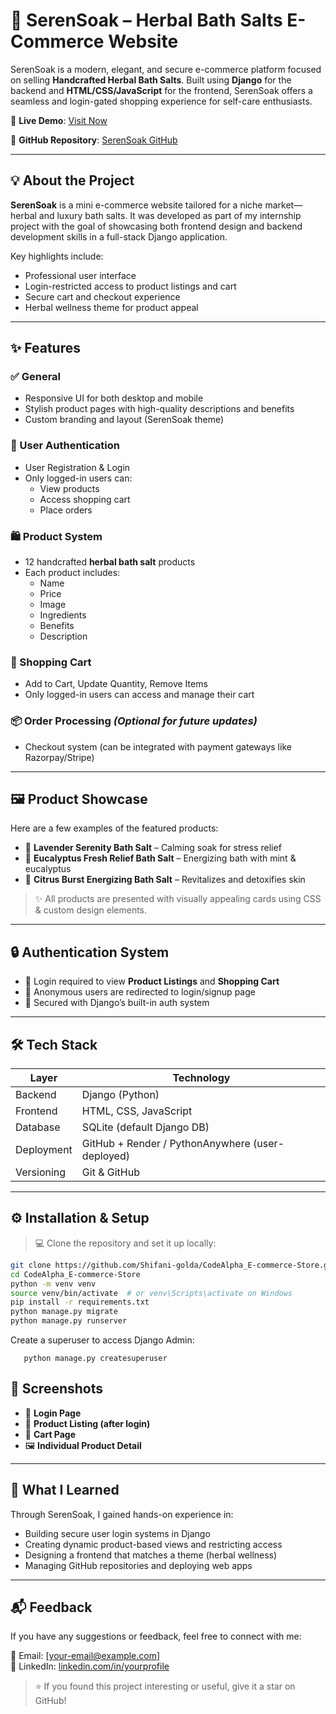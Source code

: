# 🛁 SerenSoak – Herbal Bath Salts E-Commerce Website

SerenSoak is a modern, elegant, and secure e-commerce platform focused on selling **Handcrafted Herbal Bath Salts**. Built using **Django** for the backend and **HTML/CSS/JavaScript** for the frontend, SerenSoak offers a seamless and login-gated shopping experience for self-care enthusiasts.

🌿 **Live Demo**: [Visit Now](https://serensoak.onrender.com/)

🔗 **GitHub Repository**: [SerenSoak GitHub](https://github.com/Shifani-golda/CodeAlpha_E-commerce-Store.git)

---

## 💡 About the Project

**SerenSoak** is a mini e-commerce website tailored for a niche market—herbal and luxury bath salts. It was developed as part of my internship project with the goal of showcasing both frontend design and backend development skills in a full-stack Django application.

Key highlights include:
- Professional user interface
- Login-restricted access to product listings and cart
- Secure cart and checkout experience
- Herbal wellness theme for product appeal

---

## ✨ Features

### ✅ General
- Responsive UI for both desktop and mobile
- Stylish product pages with high-quality descriptions and benefits
- Custom branding and layout (SerenSoak theme)

### 🔐 User Authentication
- User Registration & Login
- Only logged-in users can:
  - View products
  - Access shopping cart
  - Place orders

### 🛍️ Product System
- 12 handcrafted **herbal bath salt** products
- Each product includes:
  - Name
  - Price
  - Image
  - Ingredients
  - Benefits
  - Description

### 🛒 Shopping Cart
- Add to Cart, Update Quantity, Remove Items
- Only logged-in users can access and manage their cart

### 📦 Order Processing *(Optional for future updates)*
- Checkout system (can be integrated with payment gateways like Razorpay/Stripe)

---

## 🖼️ Product Showcase

Here are a few examples of the featured products:

- 🌸 **Lavender Serenity Bath Salt** – Calming soak for stress relief  
- 🌿 **Eucalyptus Fresh Relief Bath Salt** – Energizing bath with mint & eucalyptus  
- 🍊 **Citrus Burst Energizing Bath Salt** – Revitalizes and detoxifies skin  

> ✨ All products are presented with visually appealing cards using CSS & custom design elements.

---

## 🔒 Authentication System

- 🚪 Login required to view **Product Listings** and **Shopping Cart**
- 🚫 Anonymous users are redirected to login/signup page
- 🔐 Secured with Django’s built-in auth system

---

## 🛠️ Tech Stack

| Layer       | Technology               |
|-------------|---------------------------|
| Backend     | Django (Python)           |
| Frontend    | HTML, CSS, JavaScript     |
| Database    | SQLite (default Django DB)|
| Deployment  | GitHub + Render / PythonAnywhere (user-deployed) |
| Versioning  | Git & GitHub              |

---

## ⚙️ Installation & Setup

> 💻 Clone the repository and set it up locally:

```bash
git clone https://github.com/Shifani-golda/CodeAlpha_E-commerce-Store.git
cd CodeAlpha_E-commerce-Store
python -m venv venv
source venv/bin/activate  # or venv\Scripts\activate on Windows
pip install -r requirements.txt
python manage.py migrate
python manage.py runserver
```

Create a superuser to access Django Admin:
  
       python manage.py createsuperuser




## 📸 Screenshots  
<Include these if available>

- 🔐 **Login Page**
- 🧂 **Product Listing (after login)**
- 🛒 **Cart Page**
- 🖼️ **Individual Product Detail**

---

## 🧠 What I Learned

Through SerenSoak, I gained hands-on experience in:

- Building secure user login systems in Django  
- Creating dynamic product-based views and restricting access  
- Designing a frontend that matches a theme (herbal wellness)  
- Managing GitHub repositories and deploying web apps  

---

## 📬 Feedback

If you have any suggestions or feedback, feel free to connect with me:

📧 Email: [your-email@example.com]  
💼 LinkedIn: [linkedin.com/in/yourprofile](https://linkedin.com/in/yourprofile)

> ⭐ If you found this project interesting or useful, give it a star on GitHub!
